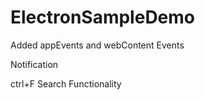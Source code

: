 # ElectronSampleDemo
Added appEvents and webContent Events

Notification

ctrl+F Search Functionality

